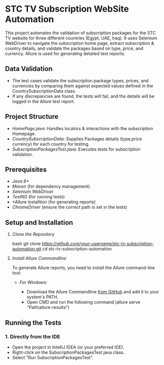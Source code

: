 # STC TV Subscription WebSite Automation

This project automates the validation of subscription packages for the STC TV website for three different countries (Egypt, UAE, Iraq). 
It uses Selenium WebDriver to navigate the subscription home page, extract subscription & country details, and validate the packages based on type, price, and currency. 
Allure is used for generating detailed test reports.

## Data Validation

- The test cases validate the subscription package types, prices, and currencies by comparing them against expected values defined in the CountrySubscriptionData class.
- If any discrepancies are found, the tests will fail, and the details will be logged in the Allure test report.

## Project Structure
- *HomePage.java*: Handles locators & interactions with the subscription Homepage.
- *CountrySubscriptionData*: Supplies Packages details (type,price currency) for each country for testing.
- *SubscriptionPackagesTest.java*: Executes tests for subscription validation.
  
## Prerequisites

- *Java 8+*
- *Maven* (for dependency management)
- *Selenium WebDriver*
- *TestNG* (for running tests)
- *Allure installtion (for generating reports)
- *ChromeDriver* (ensure the correct path is set in the tests)

## Setup and Installation

1. *Clone the Repository*

    bash
    git clone https://github.com/your-username/stc-tv-subscription-automation.git
    cd stc-tv-subscription-automation

2. *Install Allure Commandline*

    To generate Allure reports, you need to install the Allure command-line tool:

    - *For Windows:*

        - Download the Allure Commandline [from GitHub](https://github.com/allure-framework/allure2/releases) and add it to your system's PATH.
        - Open CMD and run the following command (allure serve "Path\allure-results")
         

## Running the Tests

### 1. Directly from the IDE

- Open the project in IntelliJ IDEA (or your preferred IDE).
- Right-click on the SubscriptionPackagesTest.java class.
- Select "Run SubscriptionPackagesTest".
